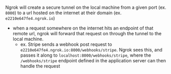 
Ngrok will create a secure tunnel on the local machine from a given port (ex. `8000`) to a url hosted on the internet at their domain (ex. `e2210e647fe4.ngrok.io`)
- when a request somewhere on the internet hits an endpoint of that remote url, ngrok will forward that request on through the tunnel to the local machine.
	- ex. Stripe sends a webhook post request to `e2210e647fe4.ngrok.io:8000/webhooks/stripe`. Ngrok sees this, and passes it along to `localhost:8000/webhooks/stripe`, where the `/webhooks/stripe` endpoint defined in the application server can then handle the request
